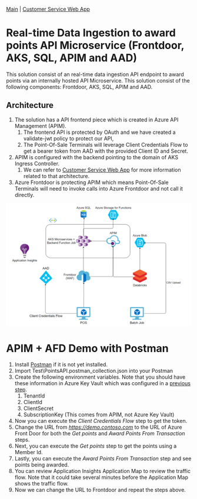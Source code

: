 [Main](README.md) | [Customer Service Web App](APP.md)

# Real-time Data Ingestion to award points API Microservice (Frontdoor, AKS, SQL, APIM and AAD)
This solution consist of an real-time data ingestion API endpoint to award points via an internally hosted API Microservice. This solution consist of the following components: Frontdoor, AKS, SQL, APIM and AAD.

## Architecture
1. The solution has a API frontend piece which is created in Azure API Management (APIM).
    1. The frontend API is protected by OAuth and we have created a validate-jwt policy to protect our API,
    2. The Point-Of-Sale Terminals will leverage Client Credentials Flow to get a bearer token from AAD with the provided Client ID and Secret.
2. APIM is configured with the backend pointing to the domain of AKS Ingress Controller. 
    1. We can refer to [Customer Service Web App](APP.md) for more information related to that architecture.
3. Azure Frontdoor is protecting APIM which means Point-Of-Sale Terminals will need to invoke calls into Azure Frontdoor and not call it directly.

![Architecture](/Architecture/AKS.png)

# APIM + AFD Demo with Postman
1. Install [Postman](https://www.postman.com/downloads/) if it is not yet installed. 
2. Import Test\PointsAPI.postman_collection.json into your Postman
3. Create the following environment variables. Note that you should have these information in Azure Key Vault which was configured in a [previous step](/AZUREBLUEPRINTS.md).
    1. TenantId
    2. ClientId
    3. ClientSecret
    4. SubscriptionKey (This comes from APIM, not Azure Key Vault)
4. Now you can execute the *Client Credentials Flow* step to get the token.
5. Change the URL from *https://demo.contoso.com* to the URL of Azure Front Door for both the *Get points* and *Award Points From Transaction* steps.
6. Next, you can execute the *Get points* step to get the points using a Member Id.
7. Lastly, you can execute the *Award Points From Transaction* step and see points being awarded.
8. You can review Application Insights Application Map to review the traffic flow. Note that it could take several minutes before the Application Map shows the traffic flow.
9. Now we can change the URL to Frontdoor and repeat the steps above.
